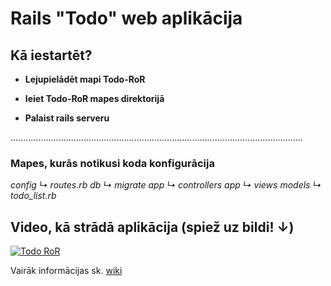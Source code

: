 # Rails "Todo" web aplikācija

## Kā iestartēt?
* **Lejupielādēt mapi Todo-RoR**

* **Ieiet Todo-RoR mapes direktorijā**

* **Palaist rails serveru**

....................................................................................................................

### Mapes, kurās notikusi koda konfigurācija

_config ↳ routes.rb_
_db ↳ migrate_
_app ↳ controllers_ 
_app ↳ views_
_models ↳ todo_list.rb_

## Video, kā strādā aplikācija (spiež uz bildi! ↓)

[![Todo RoR](https://i.ibb.co/74jWQ8V/Capture.jpg)](https://www.youtube.com/watch?v=cXpLQD85Mhk)


Vairāk informācijas sk. [wiki](https://github.com/e-ror/Todo-RoR/wiki)

